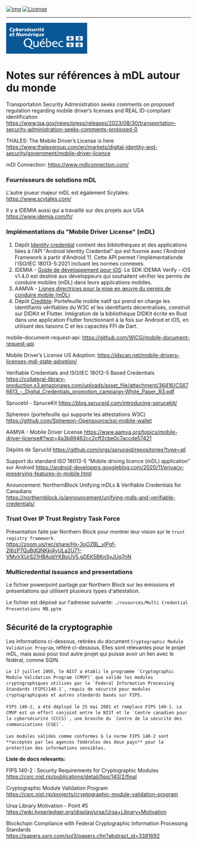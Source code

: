 [![img](https://img.shields.io/badge/Cycle%20de%20Vie-Phase%20d%C3%A9couverte-339999)](https://www.quebec.ca/gouv/politiques-orientations/vitrine-numeriqc/accompagnement-des-organismes-publics/demarche-conception-services-numeriques)
[![License](https://img.shields.io/badge/Licence-LiLiQ--R-blue)](LICENSE)

---

<div>
    <img src="https://github.com/CQEN-QDCE/.github/blob/main/images/mcn.png" />
</div>

# Notes sur références à mDL autour du monde

Transportation Security Administration seeks comments on proposed regulation regarding mobile driver’s licenses and REAL ID-compliant identification   
https://www.tsa.gov/news/press/releases/2023/08/30/transportation-security-administration-seeks-comments-proposed-0

THALES: The Mobile Driver’s License is here
https://www.thalesgroup.com/en/markets/digital-identity-and-security/government/mobile-driver-licence

mDl Connection: https://www.mdlconnection.com/

### Fournisseurs de solutions mDL

L'autre joueur majeur mDL est également Scytales:   
https://www.scytales.com/

Il y a IDEMIA aussi qui a travaillé sur des projets aux USA  
https://www.idemia.com/fr/

### Implémentations du "Mobile Driver License" (mDL)
1. Dépôt [Identity credential](https://github.com/google/identity-credential)
contient des bibliothèques et des applications liées à l'API "Android Identity Credential" qui est fournie avec l'Android Framework à partir d'Android 11. Cette API permet l'implémentationde l'ISO/IEC 18013-5:2021 incluant les normes connexes.
2. IDEMIA - [Guide de développement pour iOS](https://experience.idemia.com/mobile-id/develop/verify-sdks/ios/1_4/): Le SDK IDEMIA Verify - iOS v1.4.0 est destiné aux développeurs qui souhaitent vérifier les permis de conduire mobiles (mDL) dans leurs applications mobiles.
3. AAMVA - [Lignes directrices pour la mise en œuvre du permis de conduire mobile (mDL)](https://www.aamva.org/getmedia/b801da7b-5584-466c-8aeb-f230cef6dda5/mDL-Implementation-Guidelines-Version-1-2_final.pdf)
4. Dépôt [Credible](https://github.com/spruceid/credible): Portefeuille mobile natif qui prend en charge les identifiants vérifiables du W3C et les identifiants décentralisés, construit sur DIDKit et Flutter. Intégration de la bibliothèque DIDKit écrite en Rust dans une application Flutter fonctionnant à la fois sur Android et iOS, en utilisant des liaisons C et les capacités FFI de Dart.
   
mobile-document-request-api: https://github.com/WICG/mobile-document-request-api

Mobile Driver’s License US Adoption: 
https://idscan.net/mobile-drivers-licenses-mdl-state-adoption/

Verifiable Credentials and ISO/IEC 18013-5 Based Credentials
https://collateral-library-production.s3.amazonaws.com/uploads/asset_file/attachment/36416/CS676613_-_Digital_Credentials_promotion_campaign-White_Paper_R3.pdf

SpruceId - SpruceKit
https://blog.spruceid.com/introducing-sprucekit/

Sphereon (portefeuille qui supporte les attestations W3C)
https://github.com/Sphereon-Opensource/ssi-mobile-wallet

AAMVA - Mobile Driver License
https://www.aamva.org/topics/mobile-driver-license#?wst=4a3b89462cc2cff2cbe0c7accde57421

Dépôts de SprucId
https://github.com/orgs/spruceid/repositories?type=all

Support du standard ISO 18013-5 “Mobile driving licence (mDL) application” sur Android
https://android-developers.googleblog.com/2020/11/privacy-preserving-features-in-mobile.html


Anouncement: NorthernBlock Unifying mDLs & Verifiable Credentials for Canadians  
https://northernblock.io/announcement/unifying-mdls-and-verifiable-credentials/


###  Trust Over IP Trust Registry Task Force 

Présentation faite par Northern Block pour montrer leur vision sur le `trust registry framework`.    
https://zoom.us/rec/share/Hx-3oOZBL_vIPgf-2I6zP7QuBdQNKki4yULa2U71-VMvIrXUrS21HBAobYKBoUV5.gDEK5BKn5yJUq7nN


### Multicredential issuance and presentations

Le fichier powerpoint partagé par Northern Block sur les émissions et présentations qui utilisent plusieurs types d'attestation. 

Le fichier est déposé sur l'adresse suivante: `./resources/Multi Credential Presentations MB.pptm` 

<!-- [Slides multi credential presentations](./resources/Multi Credential Presentations MB.pptm) -->


## Sécurité de la cryptographie 

Les informations ci-dessous, retirées du document `Cryptographic Module Validation Program`, référé ci-dessous. Elles sont rélevantes pour le projet mDL, mais aussi pour tout autre projet qui puisse avoir un lien avec le fédéral, comme SQIN. 


    Le 17 juillet 1995, le NIST a établi le programme `Cryptographic Module Validation Program (CMVP)` que valide les modules cryptographiques utilisés par le `Federal Information Processing Standards (FIPS)140-1`, requis de sécurité pour modules cryptographiques et autres standards basés sur FIPS. 

    FIPS 140-2, a été déployé le 25 mai 2001 et remplace FIPS 140-1. Le CMVP est un effort conjoint entre le NIST et le `Centre canadien pour la cybersécurité (CCCS)`, une branche du `Centre de la sécurité des communications (CSE)`. 

    Les modules validés comme conformes à la norme FIPS 140-2 sont **acceptés par les agences fédérales des deux pays** pour la protection des informations sensibles.


**Liste de docs relevants:**

FIPS 140-2 : Security Requirements for Cryptographic Modules   
https://csrc.nist.rip/publications/detail/fips/140/2/final

Cryptographic Module Validation Program  
https://csrc.nist.rip/projects/cryptographic-module-validation-program

Ursa Library Motivation - Point #5   
https://wiki.hyperledger.org/display/ursa/Ursa+Library+Motivation  

Blockchain Compliance with Federal Cryptographic Information Processing Standards   
https://papers.ssrn.com/sol3/papers.cfm?abstract_id=3381692